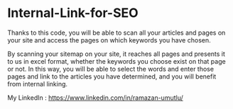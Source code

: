 # Internal-Link-for-SEO
Thanks to this code, you will be able to scan all your articles and pages on your site and access the pages on which keywords you have chosen.

By scanning your sitemap on your site, it reaches all pages and presents it to us in excel format, whether the keywords you choose exist on that page or not. In this way, you will be able to select the words and enter those pages and link to the articles you have determined, and you will benefit from internal linking.


My LinkedIn : https://www.linkedin.com/in/ramazan-umutlu/
